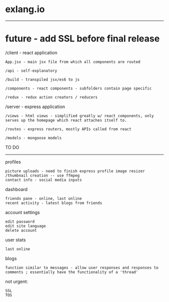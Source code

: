 # exlang.io
******
# future - add SSL before final release

/client - react application

	App.jsx - main jsx file from which all components are routed

	/api - self-explanatory
	
	/build - transpiled jsx/es6 to js
	
	/components - react components - subfolders contain page specific
	
	/redux - redux action creators / reducers
	

/server - express application

	/views - html views - simplified greatly w/ react components, only serves up the homepage which react attaches itself to. 

	/routes - express routers, mostly APIs called from react

	/models - mongoose models


TO DO
******
profiles

	picture uploads - need to finish express profile image resizer /thumbnail creation -- use ffmpeg
	contact info - social media inputs

dashboard

	friends pane - online, last online 
	recent activity - latest blogs from friends

account settings

	edit password
	edit site language	
	delete account

user stats

	last online

blogs
	
	function similar to messages - allow user responses and responses to comments ; essentially have the functionality of a 'thread'

not urgent: 
	
	SSL
	TOS
